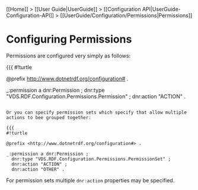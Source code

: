 [[Home]] > [[User Guide|UserGuide]] > [[Configuration API|UserGuide-Configuration-API]] > [[UserGuide/Configuration/Permissions|Permissions]]

# Configuring Permissions 

Permissions are configured very simply as follows:

{{{
#!turtle

@prefix <http://www.dotnetrdf.org/configuration#> .

_:permission a dnr:Permission ;
  dnr:type "VDS.RDF.Configuration.Permissions.Permission" ;
  dnr:action "ACTION" .
```

Or you can specify permission sets which specify that allow multiple actions to bee grouped together:

{{{
#!turtle

@prefix <http://www.dotnetrdf.org/configuration#> .

_:permission a dnr:Permission ;
  dnr:type "VDS.RDF.Configuration.Permissions.PermissionSet" ;
  dnr:action "ACTION" ;
  dnr:action "OTHER" .
```

For permission sets multiple `dnr:action` properties may be specified.